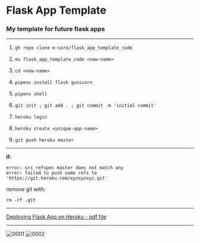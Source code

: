 # Flask App Template 

### My template for future flask apps

---
1. `gh repo clone m-soro/flask_app_template_code`

2. `mv flask_app_template_code <new-name>`

3. `cd <new-name>`

4. `pipenv install flask gunicorn`

5. `pipenv shell`

6. `git init ; git add . ; git commit -m 'initial commit'`

7. `heroku login`

8. `heroku create <unique-app-name> `

9. `git push heroku master`

---

**if:** 
```
error: src refspec master does not match any
error: failed to push some refs to 'https://git.heroku.com/xyzxyzxyz.git'
```

remove git with:

`rm -rf .git`

---

[Deploying Flask App on Heroku - pdf file](https://github.com/m-soro/flask_app_template_code/files/8690169/Deploying.Flask.App.on.Heroku.1.pdf)

---

![0001](https://user-images.githubusercontent.com/63247801/168363699-8f37f8dc-d775-4cf6-bb1e-725129912205.jpg)
![0002](https://user-images.githubusercontent.com/63247801/168363792-c6292fc6-35fa-4d01-b071-4f701b566853.jpg)

